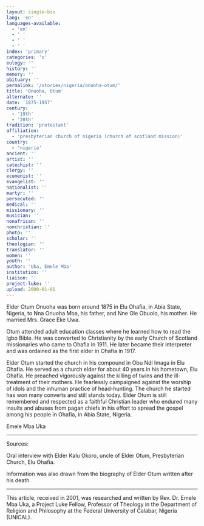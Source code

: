```yaml
---
layout: single-bio
lang: 'en'
languages-available:
  - 'en'
  - ' '
  - ' '
  - ' '
index: 'primary'
categories: 'o'
eulogy: ''
history: ''
memory: ''
obituary: ''
permalink: '/stories/nigeria/onuoha-otum/'
title: 'Onuoha, Otum'
alternate: ''
date: '1875-1957'
century:
  - '19th'
  - '20th'
tradition: 'protestant'
affiliation:
  - 'presbyterian church of nigeria (church of scotland mission)'
country:
  - 'nigeria'
ancient: ''
artist: ''
catechist: ''
clergy: ''
ecumenist: ''
evangelist: ''
nationalist: ''
martyr: ''
persecuted: ''
medical: ''
missionary: ''
musician: ''
nonafrican: ''
nonchristian: ''
photo: ''
scholar: ''
theologian: ''
translator: ''
women: ''
youth: ''
author: 'Uka, Emele Mba'
institution: ''
liaison: ''
project-luke: ''
upload: 2000-01-01
---
```



Elder Otum Onuoha was born around 1875 in Elu Ohafia, in Abia State, Nigeria, to Nna Onuoha Mba, his father, and Nne Ole Obuolo, his mother.  He married Mrs. Grace Eke Uwa.

Otum attended adult education classes where he learned how to read the Igbo Bible.  He was converted to Christianity by the early Church of Scotland missionaries who came to Ohafia in 1911.  He later became their interpreter and was ordained as the first elder in Ohafia in 1917.

Elder Otum started the church in his compound in Obu Ndi Imaga in Elu Ohafia.  He served as a church elder for about 40 years in his hometown, Elu Ohafia.  He preached vigorously against the killing of twins and the ill-treatment of their mothers.  He fearlessly campaigned  against the worship of idols  and the inhuman practice of head-hunting. The church he started has won many converts and still stands today. Elder Otum is still remembered  and respected as a faithful Christian leader who endured many insults and abuses from pagan chiefs in his effort to spread the gospel among his people in Ohafia, in Abia State, Nigeria.

Emele Mba Uka

---

Sources:

Oral interview with Elder Kalu Okoro, uncle of Elder Otum, Presbyterian Church, Elu Ohafia.

Information was also drawn from the biography of Elder Otum written after his death.

---

This article, received in 2001, was researched and written by Rev. Dr. Emele Mba Uka, a Project Luke Fellow, Professor of Theology in the Department of Religion and Philosophy at the Federal University of Calabar, Nigeria (UNICAL).